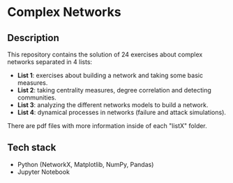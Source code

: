 # Complex Networks

## Description

This repository contains the solution of 24 exercises about complex networks separated in 4 lists:
* **List 1**: exercises about building a network and taking some basic measures.
* **List 2**: taking centrality measures, degree correlation and detecting communities.
* **List 3**: analyzing the different networks models to build a network.
* **List 4**: dynamical processes in networks (failure and attack simulations).

There are pdf files with more information inside of each "listX" folder.

## Tech stack
* Python (NetworkX, Matplotlib, NumPy, Pandas)
* Jupyter Notebook
